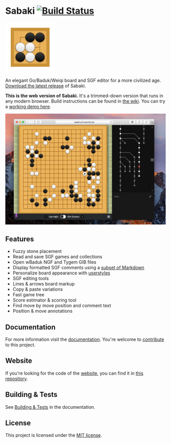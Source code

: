 # Sabaki [![Build Status](https://travis-ci.org/yishn/Sabaki.svg?branch=master)](https://travis-ci.org/yishn/Sabaki)

<img src="logo.png" width="156" height="156">

An elegant Go/Baduk/Weiqi board and SGF editor for a more civilized age. [Download the latest release](https://github.com/yishn/Sabaki/releases) of Sabaki.

**This is the web version of Sabaki.** It's a trimmed-down version that runs in any modern browser. Build instructions can be found in [the wiki](https://github.com/yishn/Sabaki/wiki/Building-&-Tests/ea894af79e68b32c31875ea616ac914717e337fe). You can try a [working demo here](http://sabaki.yichuanshen.de/web).

![Screenshot](screenshot.png)

## Features

- Fuzzy stone placement
- Read and save SGF games and collections
- Open wBaduk NGF and Tygem GIB files
- Display formatted SGF comments using a [subset of Markdown](https://github.com/yishn/Sabaki/blob/master/docs/guides/markdown.md)
- Personalize board appearance with [userstyles](https://github.com/yishn/Sabaki/blob/master/docs/guides/userstyles.md)
- SGF editing tools
- Lines & arrows board markup
- Copy & paste variations
- Fast game tree
- Score estimator & scoring tool
- Find move by move position and comment text
- Position & move annotations

## Documentation

For more information visit the [documentation](https://github.com/yishn/Sabaki/blob/master/docs/README.md). You're welcome to [contribute](https://github.com/yishn/Sabaki/blob/master/CONTRIBUTING.md) to this project.

## Website

If you're looking for the code of the [website](http://sabaki.yichuanshen.de/), you can find it in [this repository](https://github.com/yishn/sabaki-website).

## Building & Tests

See [Building & Tests](https://github.com/yishn/Sabaki/blob/master/docs/guides/building-tests.md) in the documentation.

## License

This project is licensed under the [MIT license](https://github.com/yishn/Sabaki/blob/master/LICENSE.md).
